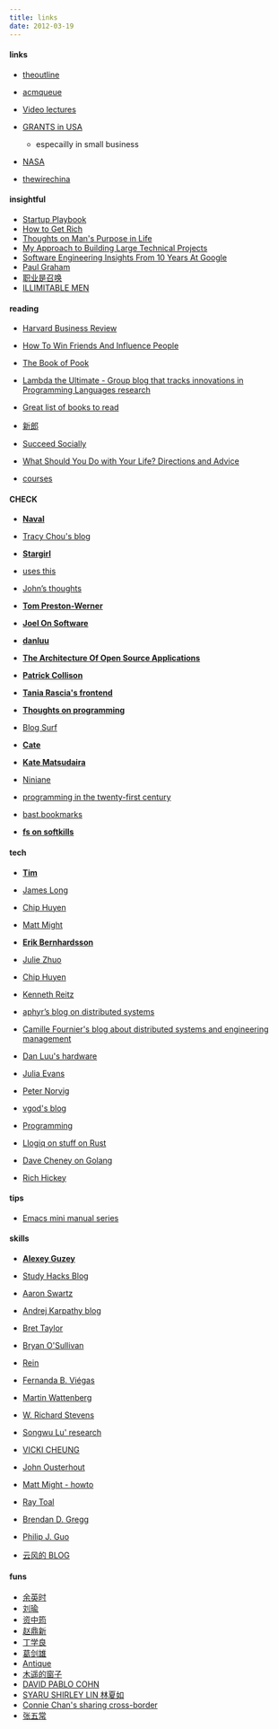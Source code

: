 ```yaml
---
title: links
date: 2012-03-19
---
```


#### links

-   [theoutline](https://theoutline.com/)
-   [acmqueue](https://queue.acm.org/)

-   [Video lectures](http://videolectures.net/)
-   [GRANTS in USA ](https://www.grants.gov/web/grants/search-grants.html)
    -   especailly in small business
-   [NASA](https://www.nasa.gov/)

-   [thewirechina](https://www.thewirechina.com/)

#### insightful

-   [Startup Playbook](https://playbook.samaltman.com/)
-   [How to Get Rich](https://nav.al/rich)
-   [Thoughts on Man's Purpose in Life](https://govleaders.org/rickover-purpose.htm)
-   [My Approach to Building Large Technical Projects](https://mitchellh.com/writing/building-large-technical-projects)
-   [Software Engineering Insights From 10 Years At Google](https://addyosmani.com/blog/software-eng-10-years/)
-   [Paul Graham](http://www.paulgraham.com/articles.html)
-   [职业是召唤](https://www.rfi.fr/cn/%E4%B8%93%E6%A0%8F%E6%A3%80%E7%B4%A2/%E6%AC%A7%E6%B4%B2%E6%80%9D%E6%83%B3%E6%96%87%E5%8C%96%E9%95%BF%E5%BB%8A/20211115-%E5%AE%97%E6%95%99%E6%94%B9%E9%9D%A9%E7%9A%84%E9%9B%86%E5%A4%A7%E6%88%90%E8%80%85%E7%BA%A6%E7%BF%B0%C2%B7%E5%8A%A0%E5%B0%94%E6%96%87%E7%AC%AC%E5%8D%81%E8%8A%82-%E6%96%B0%E6%95%99%E4%BC%A6%E7%90%86%E4%B8%8E%E8%B5%84%E6%9C%AC%E4%B8%BB%E4%B9%89%E7%B2%BE%E7%A5%9E%E4%B9%8B%E4%BA%8C-%E8%81%8C%E4%B8%9A%E6%98%AF%E7%A5%9E%E7%9A%84%E5%8F%AC%E5%94%A4)
-   [ILLIMITABLE MEN](https://illimitablemen.com/)

#### reading

-   [Harvard Business Review](https://web.s.ebscohost.com/ehost/command/detail?vid=0&sid=abaed321-cf98-4f9d-9064-b3cb2c1d403d%40redis&bdata=JnNpdGU9ZWhvc3QtbGl2ZSZzY29wZT1zaXRl#jid=HBR&db=bth)
-   [How To Win Friends And Influence People](https://socialskillswisdom.com/)
-   [The Book of Pook](https://bookofpook.com/)

-   [Lambda the Ultimate - Group blog that tracks innovations in Programming Languages research](http://lambda-the-ultimate.org/)

-   [Great list of books to read](https://catonmat.net/top-100-books-part-one)
-   [新郎](https://www.daocaorenshuwu.com/book/xinlang/)
-   [Succeed Socially](https://www.succeedsocially.com/articlesmoods)
-   [What Should You Do with Your Life? Directions and Advice](https://guzey.com/personal/what-should-you-do-with-your-life/)
-   [courses](https://learn.saylor.org/course/index.php)

#### CHECK

-   **[Naval](https://nav.al/)**
-   [Tracy Chou's blog](https://triketora.com/)
-   **[Stargirl](https://thea.codes/)**
-   [uses this](https://usesthis.com/interviews/tracy.chou/)

-   [John’s thoughts](https://johnjago.com/blog/)

-   **[Tom Preston-Werner ](https://tom.preston-werner.com/)**

-   **[Joel On Software](https://www.joelonsoftware.com/)**
-   **[danluu](https://danluu.com/)**
-   **[The Architecture Of Open Source Applications](http://aosabook.org/en/index.html)**
-   **[Patrick Collison](https://patrickcollison.com/)**
-   **[Tania Rascia's frontend](https://www.taniarascia.com/blog)**
-   **[Thoughts on programming](https://henrikwarne.com/)**
-   [Blog Surf](https://dkb.io/)

-   **[Cate](https://cate.blog/about/)**
-   **[Kate Matsudaira](http://katemats.com/about/)**

-   [Niniane](http://niniane.blogspot.hk/)
-   [programming in the twenty-first century](http://prog21.dadgum.com/)
-   [bast.bookmarks](https://bast.fr/bookmarks/)
-   **[fs on softkills](https://fs.blog/blog/)**

#### tech

-   **[Tim](https://www.oreilly.com/tim/)**

-   [James Long](https://jlongster.com/)
-   [Chip Huyen](https://huyenchip.com/)
-   [Matt Might](http://matt.might.net/articles/)
-   **[Erik Bernhardsson](https://erikbern.com/)**
-   [Julie Zhuo](http://juliezhuo.com/)
-   [Chip Huyen](https://huyenchip.com/)
-   [Kenneth Reitz](https://www.kennethreitz.org/)
-   [aphyr’s blog on distributed systems](https://aphyr.com/)
-   [Camille Fournier's blog about distributed systems and engineering management](http://www.elidedbranches.com/)
-   [Dan Luu's hardware](https://danluu.com/)
-   [Julia Evans](http://jvns.ca/)
-   [Peter Norvig](http://norvig.com/)
-   [vgod's blog](http://blog.vgod.tw/)
-   [Programming](http://www.cnblogs.com/weidagang2046)
-   [Llogiq on stuff on Rust](https://llogiq.github.io/)
-   [Dave Cheney on Golang](https://dave.cheney.net/about)

-   [Rich Hickey](https://purelyfunctional.tv/programmer-profiles/rich-hickey/)

#### tips

-   [Emacs mini manual series](https://tuhdo.github.io/)

#### skills

-   **[Alexey Guzey](https://guzey.com/)**

-   [Study Hacks Blog](http://calnewport.com/blog/)
-   [Aaron Swartz](http://www.aaronsw.com/)
-   [Andrej Karpathy blog](http://karpathy.github.io/)
-   [Bret Taylor](https://backchannel.org/)
-   [Bryan O'Sullivan](http://www.serpentine.com/blog/)
-   [Rein](http://reinvanderwoerd.nl/index.html)
-   [Fernanda B. Viégas](http://fernandaviegas.com/index.html)
-   [Martin Wattenberg](http://www.bewitched.com/)
-   [W. Richard Stevens](http://www.kohala.com/start/)
-   [Songwu Lu' research](http://web.cs.ucla.edu/~slu/on_research.html)
-   [VICKI CHEUNG](https://vickicheung.com/)
-   [John Ousterhout](http://web.stanford.edu/~ouster/cgi-bin/home.php)
-   [Matt Might - howto](http://matt.might.net/)
-   [Ray Toal](http://cs.lmu.edu/~ray/)
-   [Brendan D. Gregg](http://www.brendangregg.com/index.html)
-   [Philip J. Guo](http://www.pgbovine.net/)
-   [云风的 BLOG](http://blog.codingnow.com/)

#### funs

-   [余英时](https://www.aisixiang.com/data/search.php?keyWords=%D3%E0%D3%A2%CA%B1&searchfield=author)
-   [刘瑜](http://www.aisixiang.com/thinktank/liuyu.html)
-   [资中筠](http://www.aisixiang.com/thinktank/zizhongyun.html)
-   [赵鼎新](http://www.aisixiang.com/thinktank/zhaodingxin.html)
-   [丁学良](http://www.aisixiang.com/thinktank/dingxueliang.html)
-   [葛剑雄](http://www.aisixiang.com/thinktank/gejianxiong.html)
-   [Antique](http://vieplivee.wordpress.com/)
-   [木遥的窗子](http://blog.farmostwood.net/)
-   [DAVID PABLO COHN](https://davidpablocohn.com/)
-   [SYARU SHIRLEY LIN 林夏如](http://www.shirleylin.net/)
-   [Connie Chan's sharing cross-border](http://www.conniechan.com/)
-   [张五常](http://nscheung.blogspot.com/)
